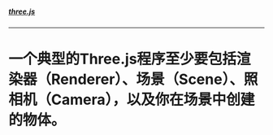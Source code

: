 ##### [three.js](https://xkongstar.github.io/angular2/three.js)
---
# 一个典型的Three.js程序至少要包括渲染器（__Renderer__）、场景（Scene）、照相机（Camera），以及你在场景中创建的物体。